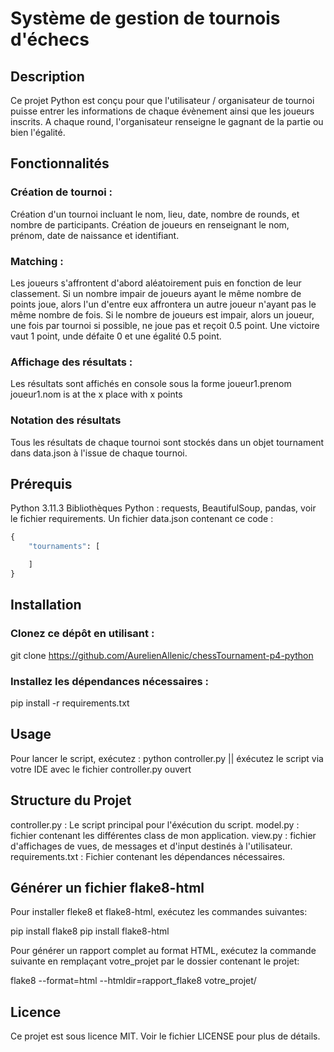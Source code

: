 # Système de gestion de tournois d'échecs

## Description
Ce projet Python est conçu pour que l'utilisateur / organisateur de tournoi puisse entrer les informations de chaque évènement ainsi que les joueurs inscrits.
A chaque round, l'organisateur renseigne le gagnant de la partie ou bien l'égalité. 

## Fonctionnalités

### Création de tournoi :
Création d'un tournoi incluant le nom, lieu, date, nombre de rounds, et nombre de participants.
Création de joueurs en renseignant le nom, prénom, date de naissance et identifiant.

### Matching :
Les joueurs s'affrontent d'abord aléatoirement puis en fonction de leur classement.
Si un nombre impair de joueurs ayant le même nombre de points joue, alors l'un d'entre eux affrontera un autre joueur n'ayant pas le même nombre de fois.
Si le nombre de joueurs est impair, alors un joueur, une fois par tournoi si possible, ne joue pas et reçoit 0.5 point. 
Une victoire vaut 1 point, unde défaite 0 et une égalité 0.5 point.

### Affichage des résultats :
Les résultats sont affichés en console sous la forme joueur1.prenom joueur1.nom is at the x place with x points

### Notation des résultats
Tous les résultats de chaque tournoi sont stockés dans un objet tournament dans data.json à l'issue de chaque tournoi.

## Prérequis
Python 3.11.3
Bibliothèques Python : requests, BeautifulSoup, pandas, voir le fichier requirements.
Un fichier data.json contenant ce code :
```python 
{
    "tournaments": [

    ]
}
```

## Installation

### Clonez ce dépôt en utilisant :

git clone https://github.com/AurelienAllenic/chessTournament-p4-python

### Installez les dépendances nécessaires :

pip install -r requirements.txt

## Usage

Pour lancer le script, exécutez :
python controller.py || éxécutez le script via votre IDE avec le fichier controller.py ouvert

## Structure du Projet
controller.py : Le script principal pour l'éxécution du script.
model.py : fichier contenant les différentes class de mon application.
view.py : fichier d'affichages de vues, de messages et d'input destinés à l'utilisateur.
requirements.txt : Fichier contenant les dépendances nécessaires.

## Générer un fichier flake8-html

Pour installer fleke8 et flake8-html, exécutez les commandes suivantes:

pip install flake8
pip install flake8-html

Pour générer un rapport complet au format HTML, exécutez la commande suivante en remplaçant votre_projet par le dossier contenant le projet:

flake8 --format=html --htmldir=rapport_flake8 votre_projet/

## Licence
Ce projet est sous licence MIT. Voir le fichier LICENSE pour plus de détails.